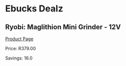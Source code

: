 
# Ebucks Dealz
## Ryobi: Maglithion Mini Grinder - 12V
[Product Page](https://www.ebucks.com/web/shop/productSelected.do?prodId=316344078&catId=370101825)

Price: R379.00

Savings: 16.0


	